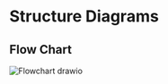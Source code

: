 # Structure Diagrams

## Flow Chart
![Flowchart drawio](https://user-images.githubusercontent.com/89584933/133621596-d226991a-bb0f-48af-8ddc-ebdf915f380c.png)


